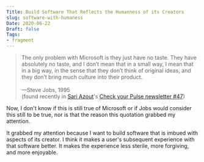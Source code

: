 ```yaml
---
Title: Build Software That Reflects the Humanness of its Creators
slug: software-with-humaness
Date: 2020-06-22
Draft: false
Tags:
- fragment
---
```


> The only problem with Microsoft is they just have no taste. They have absolutely no taste, and I don’t mean that in a small way, I mean that in a big way, in the sense that they don’t think of original ideas, and they don’t bring much culture into their product. \
\
—Steve Jobs, 1995 \
(found recently in [Sari Azout](https://www.sariazout.com)'s [Check your Pulse newsletter #47](https://sariazout.substack.com/p/check-your-pulse-47))

Now, I don't know if this is still true of Microsoft or if Jobs would consider this still to be true, nor is that the reason this quotation grabbed my attention.

It grabbed my attention because I want to build software that is imbued with aspects of its creator. I think it makes a user's subsequent experience with that software better. It makes the experience less sterile, more forgiving, and more enjoyable.
